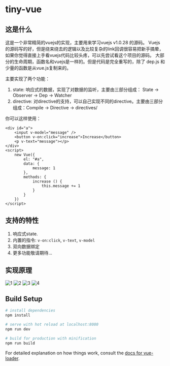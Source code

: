 # tiny-vue

## 这是什么

这是一个非常精简的vuejs的实现，主要用来学习vuejs v1.0.28 的源码。
Vuejs 的源码写的好，但是绕来绕去的逻辑以及比较复杂的link回调很容易把新手搞晕，如果你觉得直接上手看vuejs代码比较头疼，可以先尝试看这个项目的源码。
大部分的生命周期，函数名和vuejs是一样的。但是代码是完全重写的，除了 dep.js 和少量的函数是从vue.js复制来的。

主要实现了两个功能：

1. state: 响应式的数据，实现了对数据的监听，主要由三部分组成： State -> Observer -> Dep -> Watcher
2. directive: 对directive的支持，可以自己实现不同的directive。主要由三部分组成：Compile -> Directive -> directives/

你可以这样使用：

```
<div id="a">
	<input v-model="message" />
	<button v-on:click="increase">Increase</button>
	<p v-text="message"></p>
</div>
<script>
	new Vue({
		el: "#a",
		data: {
			message: 1
		},
		methods: {
			increase () {
				this.message += 1
			}
		}
	})
</script>
```

## 支持的特性

1. 响应式state.
2. 内置的指令: `v-on:click`, `v-text`, `v-model`
3. 双向数据绑定
4. 更多功能敬请期待...

## 实现原理

![1](./1.png)
![2](./2.png)
![3](./3.png)
![4](./4.png)

## Build Setup

``` bash
# install dependencies
npm install

# serve with hot reload at localhost:8080
npm run dev

# build for production with minification
npm run build
```

For detailed explanation on how things work, consult the [docs for vue-loader](http://vuejs.github.io/vue-loader).
